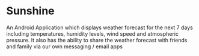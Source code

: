 # Sunshine
An Android Application which displays weather forecast for the next 7 days including temperatures, humidity levels, wind speed and atmospheric pressure.  It also has the ability to share the weather forecast with friends and family via our own messaging / email apps
